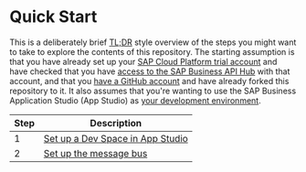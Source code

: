 # Quick Start

This is a deliberately brief [TL;DR](https://www.urbandictionary.com/define.php?term=tl%3Bdr) style overview of the steps you might want to take to explore the contents of this repository. The starting assumption is that you have already set up your [SAP Cloud Platform trial account](README.md#an-sap-cloud-platform-trial-account) and have checked that you have [access to the SAP Business API Hub](README.md#access-to-the-sap-business-api-hub) with that account, and that you [have a GitHub account](README.md#a-github-account) and have already forked this repository to it. It also assumes that you're wanting to use the SAP Business Application Studio (App Studio) as [your development environment](README.md#a-development-environment).

|Step|Description|
|-|-|
|1|[Set up a Dev Space in App Studio](usingappstudio.md)|
|2|[Set up the message bus](messagebus/)|


